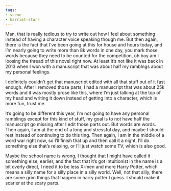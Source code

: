 ```yaml
---
tags:
- scene
- harriet-starr
---
```


Man, that is really tedious to try to write out how I feel about
something instead of having a character voice speaking though me. But
then again, there is the fact that I’ve been going at this for house and
hours today, and I’m nearly going to write more than 8k words in one
day, you mark those words because they need to be counted for the
competition, oh boy am I loosing the thread of this novel right now. At
least it’s not like it was back in 2013 when I won with a manuscript
that was about half my ramblngs about my personal feelings.

I definitely couldn’t get that manuscript edited with all that stuff out
of it fast enough. After I removed those parts, I had a manuscript that
was about 25k words and it was mostly prose like this, where I’m just
talking at the top of my head and writing it down instead of getting
into a character, which is more fun, trust me.

It’s going to be different this year, I’m not going to have any personal
ramblings except for this kind of stuff, my goal is to not have half the
manuscript go missing after I edit those parts out. But words are words.
Then again, I am at the end of a long and stressful day, and maybe I
should rest instead of continuing to do this ting. Then again, I am in
the middle of a word war right now, so I’ll finish that up and then call
it a night. I’ll do something else that’s relaxing, or I’ll just watch
some TV, which is also good.

Maybe the school name is wrong, I thought that I might have called it
something else, earlier, and the fact that it’s got intuitionist in the
name is a bit overly direct, I need it to be less X-men and more Harry
Potter, which means a silly name for a silly place in a silly world.
Well, not that silly, there are some grim things that happen in harry
potter I guess. I should make it scarier at the scary parts.
